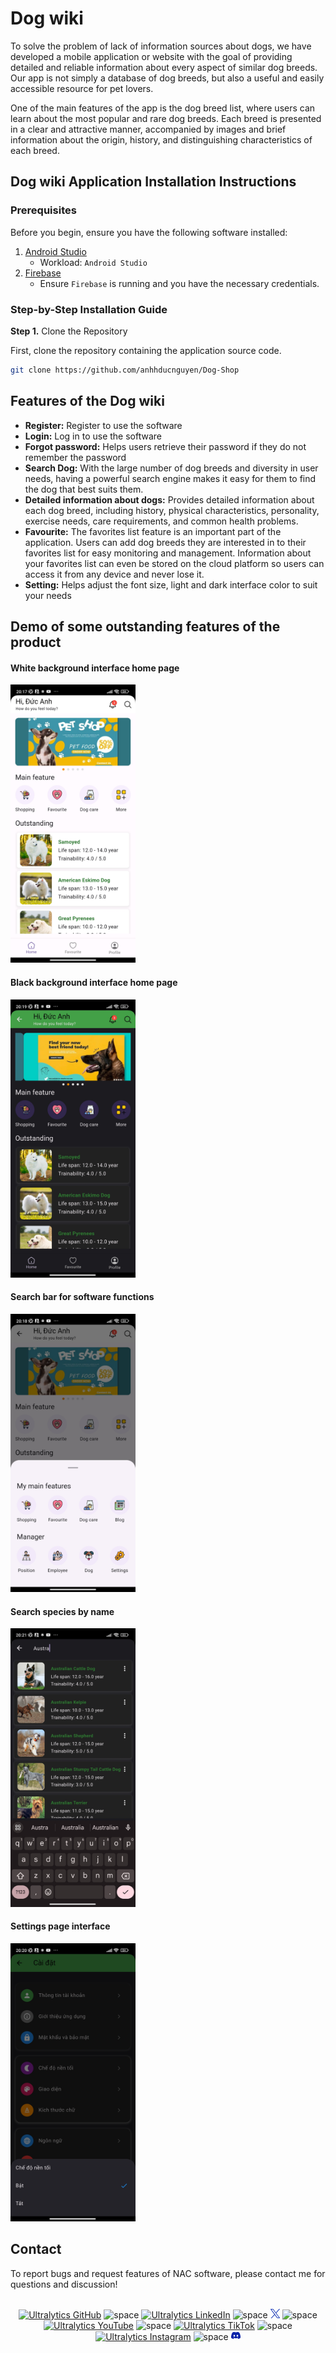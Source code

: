
# Dog wiki
To solve the problem of lack of information sources about dogs, we have developed a mobile application or website with the goal of providing detailed and reliable information about every aspect of similar dog breeds. Our app is not simply a database of dog breeds, but also a useful and easily accessible resource for pet lovers.

One of the main features of the app is the dog breed list, where users can learn about the most popular and rare dog breeds. Each breed is presented in a clear and attractive manner, accompanied by images and brief information about the origin, history, and distinguishing characteristics of each breed.

## Dog wiki Application Installation Instructions
### Prerequisites
Before you begin, ensure you have the following software installed:

1. [Android Studio](https://developer.android.com/studio?hl=vi)
   - Workload: `Android Studio`
2. [Firebase](https://firebase.google.com/)
   - Ensure `Firebase` is running and you have the necessary credentials.

### Step-by-Step Installation Guide

**Step 1.** Clone the Repository

   First, clone the repository containing the application source code.

   ```bash
   git clone https://github.com/anhhducnguyen/Dog-Shop
   ```
   
## Features of the Dog wiki
- **Register:** Register to use the software
- **Login:** Log in to use the software
- **Forgot password:** Helps users retrieve their password if they do not remember the password
- **Search Dog:** With the large number of dog breeds and diversity in user needs, having a powerful search engine makes it easy for them to find the dog that best suits them.
- **Detailed information about dogs:** Provides detailed information about each dog breed, including history, physical characteristics, personality, exercise needs, care requirements, and common health problems.
- **Favourite:** The favorites list feature is an important part of the application. Users can add dog breeds they are interested in to their favorites list for easy monitoring and management. Information about your favorites list can even be stored on the cloud platform so users can access it from any device and never lose it.
- **Setting:** Helps adjust the font size, light and dark interface color to suit your needs

  
## Demo of some outstanding features of the product



#### White background interface home page

<img src="https://github.com/anhhducnguyen/report/blob/main/image/dog_home1.jpg" width="200" alt="dog_home1" />

#### Black background interface home page

<img src="https://github.com/anhhducnguyen/report/blob/main/image/dog_home2.jpg" width="200" alt="dog_home2" />

#### Search bar for software functions

<img src="https://github.com/anhhducnguyen/report/blob/main/image/dog_feature.jpg" width="200" alt="dog_feature" />

#### Search species by name

<img src="https://github.com/anhhducnguyen/report/blob/main/image/dog_search.jpg" width="200" alt="dog_search" />

#### Settings page interface

<img src="https://github.com/anhhducnguyen/report/blob/main/image/dog_setting.jpg" width="200" alt="dog_setting" />

## <div align="left">Contact</div>

To report bugs and request features of NAC software, please contact me for questions and discussion!

<br>
<div align="center">
  <a href="#"><img src="https://github.com/ultralytics/assets/raw/main/social/logo-social-github.png" width="3%" alt="Ultralytics GitHub"></a>
  <img src="https://github.com/ultralytics/assets/raw/main/social/logo-transparent.png" width="3%" alt="space">
  <a href="#"><img src="https://github.com/ultralytics/assets/raw/main/social/logo-social-linkedin.png" width="3%" alt="Ultralytics LinkedIn"></a>
  <img src="https://github.com/ultralytics/assets/raw/main/social/logo-transparent.png" width="3%" alt="space">
  <a href="#"><img src="https://github.com/ultralytics/assets/raw/main/social/logo-social-twitter.png" width="3%" alt="Ultralytics Twitter"></a>
  <img src="https://github.com/ultralytics/assets/raw/main/social/logo-transparent.png" width="3%" alt="space">
  <a href="#"><img src="https://github.com/ultralytics/assets/raw/main/social/logo-social-youtube.png" width="3%" alt="Ultralytics YouTube"></a>
  <img src="https://github.com/ultralytics/assets/raw/main/social/logo-transparent.png" width="3%" alt="space">
  <a href="#"><img src="https://github.com/ultralytics/assets/raw/main/social/logo-social-tiktok.png" width="3%" alt="Ultralytics TikTok"></a>
  <img src="https://github.com/ultralytics/assets/raw/main/social/logo-transparent.png" width="3%" alt="space">
  <a href="#"><img src="https://github.com/ultralytics/assets/raw/main/social/logo-social-instagram.png" width="3%" alt="Ultralytics Instagram"></a>
  <img src="https://github.com/ultralytics/assets/raw/main/social/logo-transparent.png" width="3%" alt="space">
  <a href="#"><img src="https://github.com/ultralytics/assets/raw/main/social/logo-social-discord.png" width="3%" alt="Ultralytics Discord"></a>
</div>
